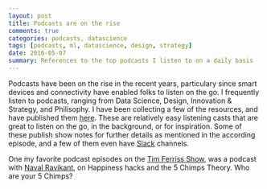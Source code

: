 ```yaml
---
layout: post
title: Podcasts are on the rise
comments: true
categories: podcasts, datascience
tags: [podcasts, ml, datascience, design, strategy]
date: 2016-05-07
summary: References to the top podcasts I listen to on a daily basis
---
```



Podcasts have been on the rise in the recent years, particulary since smart devices and connectivity have enabled folks to listen on the go.  I frequently listen to podcasts, ranging from Data Science, Design, Innovation & Strategy, and Philisophy.  I have been collecting a few of the resources, and have published them [here](https://github.com/akamlani/akamlani.github.io/wiki/Podcasts).  These are relatively easy listening casts that are great to listen on the go, in the background, or for inspiration.  Some of these publish show notes for further details as mentioned in the according episode, and a few of them even have [Slack](http://www.slack.com) channels.

One my favorite podcast episodes on the [Tim Ferriss Show](http://fourhourworkweek.com/podcast/), was a podcast with [Naval Ravikant](http://fourhourworkweek.com/2016/01/30/naval-ravikant-on-happiness-hacks/), on Happiness hacks and the 5 Chimps Theory.  Who are your 5 Chimps?